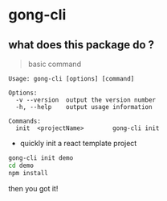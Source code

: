 # gong-cli

## what does this package do ?

> basic command

```
Usage: gong-cli [options] [command]

Options:
  -v --version  output the version number
  -h, --help    output usage information

Commands:
  init  <projectName>        gong-cli init
```

- quickly init a react template project

```bash
gong-cli init demo
cd demo
npm install
```

then you got it!
